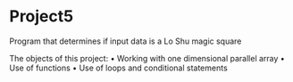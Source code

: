 # Project5
Program that determines if input data is a Lo Shu magic square

The objects of this project:
•	Working with one dimensional parallel array
•	Use of functions
•	Use of loops and conditional statements
